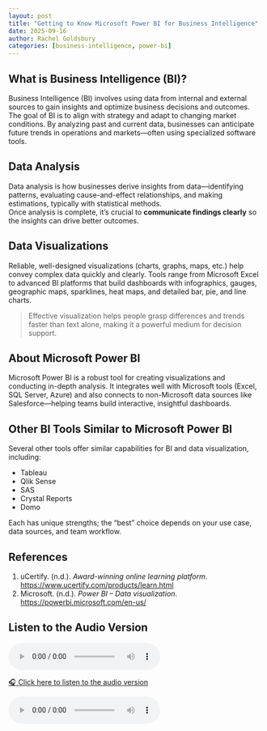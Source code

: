 ```yaml
---
layout: post
title: "Getting to Know Microsoft Power BI for Business Intelligence"
date: 2025-09-16
author: Rachel Goldsbury
categories: [business-intelligence, power-bi]
---
```


## What is Business Intelligence (BI)?
Business Intelligence (BI) involves using data from internal and external sources to gain insights and optimize business decisions and outcomes. The goal of BI is to align with strategy and adapt to changing market conditions. By analyzing past and current data, businesses can anticipate future trends in operations and markets—often using specialized software tools.

## Data Analysis
Data analysis is how businesses derive insights from data—identifying patterns, evaluating cause-and-effect relationships, and making estimations, typically with statistical methods.  
Once analysis is complete, it’s crucial to **communicate findings clearly** so the insights can drive better outcomes.

## Data Visualizations
Reliable, well-designed visualizations (charts, graphs, maps, etc.) help convey complex data quickly and clearly. Tools range from Microsoft Excel to advanced BI platforms that build dashboards with infographics, gauges, geographic maps, sparklines, heat maps, and detailed bar, pie, and line charts.

> Effective visualization helps people grasp differences and trends faster than text alone, making it a powerful medium for decision support.

## About Microsoft Power BI
Microsoft Power BI is a robust tool for creating visualizations and conducting in-depth analysis. It integrates well with Microsoft tools (Excel, SQL Server, Azure) and also connects to non-Microsoft data sources like Salesforce—helping teams build interactive, insightful dashboards.


## Other BI Tools Similar to Microsoft Power BI
Several other tools offer similar capabilities for BI and data visualization, including:

- Tableau  
- Qlik Sense  
- SAS  
- Crystal Reports  
- Domo

Each has unique strengths; the “best” choice depends on your use case, data sources, and team workflow.

## References
1. uCertify. (n.d.). *Award-winning online learning platform*. <https://www.ucertify.com/products/learn.html>  
2. Microsoft. (n.d.). *Power BI – Data visualization*. <https://powerbi.microsoft.com/en-us/>

<h2>Listen to the Audio Version</h2>
<audio controls>
  <source src="{{ "/assets/audio/audiofile2.m4a" | relative_url }}" type="audio/mpeg">
  Your browser does not support the audio element.
</audio>

[🎧 Click here to listen to the audio version](https://rachelgoldsbury.github.io/assets/audio/audiofile2.m4a)

<audio controls>
  <source src="https://rachelgoldsbury.github.io/assets/audio/audiofile2.m4a" type="audio/mpeg">
  Your browser does not support the audio element.
</audio>


